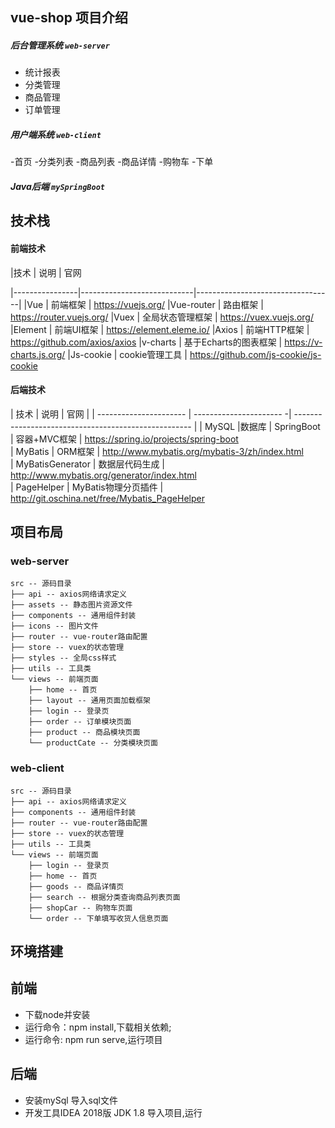 ## vue-shop 项目介绍

##### 后台管理系统 `web-server`
- 统计报表
- 分类管理
- 商品管理
- 订单管理


##### 用户端系统 `web-client`
-首页
-分类列表
-商品列表
-商品详情
-购物车
-下单

##### Java后端 `mySpringBoot`

## 技术栈

#### 前端技术
|技术               | 说明                               | 官网

|----------------|----------------------------|----------------------------------|
|Vue                | 前端框架                         | https://vuejs.org/
|Vue-router     | 路由框架                         | https://router.vuejs.org/
|Vuex              | 全局状态管理框架          | https://vuex.vuejs.org/
|Element         | 前端UI框架                     | https://element.eleme.io/
|Axios             | 前端HTTP框架                | https://github.com/axios/axios
|v-charts         | 基于Echarts的图表框架  | https://v-charts.js.org/
|Js-cookie      | cookie管理工具              | https://github.com/js-cookie/js-cookie

#### 后端技术

| 技术                         | 说明                                 | 官网                                                 |
| ---------------------- | ---------------------- -| ---------------------------------------------------- |
| MySQL                     |数据库
| SpringBoot             | 容器+MVC框架         | https://spring.io/projects/spring-boot               
| MyBatis                  | ORM框架                  | http://www.mybatis.org/mybatis-3/zh/index.html       
| MyBatisGenerator  | 数据层代码生成      | http://www.mybatis.org/generator/index.html          
| PageHelper            | MyBatis物理分页插件 | http://git.oschina.net/free/Mybatis_PageHelper       


## 项目布局
### web-server
``` 
src -- 源码目录
├── api -- axios网络请求定义
├── assets -- 静态图片资源文件
├── components -- 通用组件封装
├── icons -- 图片文件
├── router -- vue-router路由配置
├── store -- vuex的状态管理
├── styles -- 全局css样式
├── utils -- 工具类
└── views -- 前端页面
    ├── home -- 首页
    ├── layout -- 通用页面加载框架
    ├── login -- 登录页
    ├── order -- 订单模块页面
    ├── product -- 商品模块页面
    └── productCate -- 分类模块页面
```
### web-client
``` 
src -- 源码目录
├── api -- axios网络请求定义
├── components -- 通用组件封装
├── router -- vue-router路由配置
├── store -- vuex的状态管理
├── utils -- 工具类
└── views -- 前端页面
    ├── login -- 登录页
    ├── home -- 首页
    ├── goods -- 商品详情页
    ├── search -- 根据分类查询商品列表页面
    ├── shopCar -- 购物车页面
    └── order -- 下单填写收货人信息页面
```

## 环境搭建
## 前端
- 下载node并安装
- 运行命令：npm install,下载相关依赖; 
- 运行命令:  npm run serve,运行项目 

## 后端
- 安装mySql 导入sql文件    
- 开发工具IDEA 2018版 JDK 1.8 导入项目,运行                               
